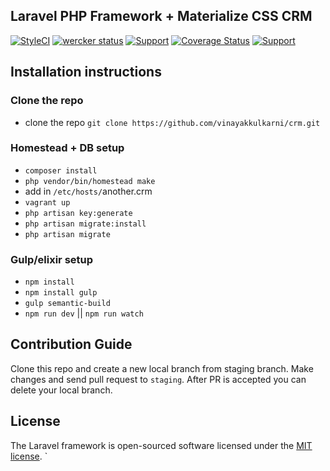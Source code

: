## Laravel PHP Framework + Materialize CSS CRM

[![StyleCI](https://styleci.io/repos/76187257/shield?style=flat)](https://styleci.io/repos/76187257)
[![wercker status](https://app.wercker.com/status/96bce10bc728fd582318f90866132606/s/master "wercker status")](https://app.wercker.com/project/byKey/96bce10bc728fd582318f90866132606)
[![Support](https://supporterhq.com/api/b/9ta2v0nem6g35roljw6pqkiop)](https://supporterhq.com/give/9ta2v0nem6g35roljw6pqkiop)
[![Coverage Status](https://coveralls.io/repos/github/vinayakkulkarni/crm/badge.svg?branch=master)](https://coveralls.io/github/vinayakkulkarni/crm?branch=master)
[![Support](https://supporterhq.com/api/b/9ta2v0nem6g35roljw6pqkiop/CRM)](https://supporterhq.com/support/9ta2v0nem6g35roljw6pqkiop/CRM)

## Installation instructions
### Clone the repo
- clone the repo `git clone https://github.com/vinayakkulkarni/crm.git` 

### Homestead + DB setup
- `composer install`
- `php vendor/bin/homestead make`
- add in `/etc/hosts/`another.crm
- `vagrant up`
- `php artisan key:generate`
- `php artisan migrate:install`
- `php artisan migrate`

### Gulp/elixir setup
- `npm install`
- `npm install gulp`
- `gulp semantic-build`
- `npm run dev` || `npm run watch`

## Contribution Guide
Clone this repo and create a new local branch from staging branch. Make changes and send pull request to `staging`. After PR is accepted you can delete your local branch.

## License

The Laravel framework is open-sourced software licensed under the [MIT license](http://opensource.org/licenses/MIT).
`
